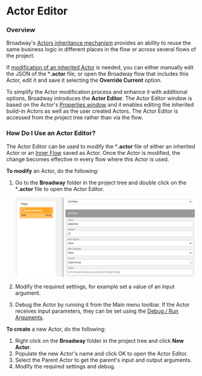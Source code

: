 # Actor Editor

### Overview

Broadway's [Actors inheritance mechanism](06_export_actor.md) provides an ability to reuse the same business logic in different places in the flow or across several flows of the project. 

If [modification of an inherited Actor](06_export_actor.md#how-do-i-modify-an-inherited-actor) is needed, you can either manually edit the JSON of the ***.actor** file, or open the Broadway flow that includes this Actor, edit it and save it selecting the **Override Current** option. 

To simplify the Actor modification process and enhance it with additional options, Broadway introduces the **Actor Editor**. The Actor Editor window is based on the Actor's [Properties window](03_broadway_actor_window.md) and it enables editing the inherited build-in Actors as well as the user created Actors.  The Actor Editor is accessed from the project tree rather than via the flow.

### How Do I Use an Actor Editor?

The Actor Editor can be used to modify the ***.actor** file of either an inherited Actor or an [Inner Flow](22_broadway_flow_inner_flows.md) saved as Actor. Once the Actor is modified, the change becomes effective in every flow where this Actor is used. 

**To modify** an Actor, do the following:

1. Go to the **Broadway** folder in the project tree and double click on the ***.actor** file to open the Actor Editor.

   <img src="images/99_10_editor_1.PNG" alt="image"  />

2. Modify the required settings, for example set a value of an input argument.

3. Debug the Actor by running it from the Main menu toolbar. If the Actor receives input parameters, they can be set using the [Debug / Run Arguments](25_broadway_flow_window_run_and_debug_flow.md). 

**To create** a new Actor, do the following:

1. Right click on the  **Broadway** folder in the project tree and click **New Actor**.
2. Populate the new Actor's name and click OK to open the Actor Editor.
3. Select the Parent Actor to get the parent's input and output arguments. 
4. Modify the required settings and debug.